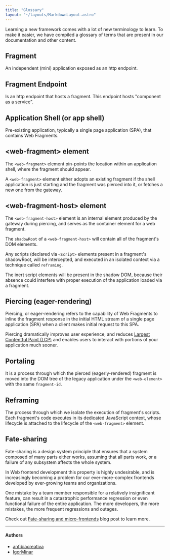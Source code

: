 ```yaml
---
title: "Glossary"
layout: "~/layouts/MarkdownLayout.astro"
---
```


Learning a new framework comes with a lot of new terminology to learn. To make it easier, we have compiled a glossary of terms that are present in our documentation and other content.

## Fragment

An independent (mini) application exposed as an http endpoint.

## Fragment Endpoint

Is an http endpoint that hosts a fragment.
This endpoint hosts "component as a service".

## Application Shell (or app shell)

Pre-existing application, typically a single page application (SPA), that contains Web Fragments.

## &lt;web-fragment&gt; element

The `<web-fragment>` element pin-points the location within an application shell, where the fragment should appear.

A `<web-fragment>` element either adopts an existing fragment if the shell application is just starting and the fragment was pierced into it, or fetches a new one from the gateway.

## &lt;web-fragment-host&gt; element

The `<web-fragment-host>` element is an internal element produced by the gateway during piercing, and serves as the container element for a web fragment.

The `shadowRoot` of a `<web-fragment-host>` will contain all of the fragment's DOM elements.

Any scripts (declared via `<script>` elements present in a fragment's shadowRoot, will be intercepted, and executed in an isolated context via a technique called `reframing`.

The inert script elements will be present in the shadow DOM, because their absence could interfere with proper execution of the application loaded via a fragment.

## Piercing (eager-rendering)

Piercing, or eager-rendering refers to the capability of Web Fragments to inline the fragment response in the initial HTML stream of a single page application (SPA) when a client makes initial request to this SPA.

Piercing dramatically improves user experience, and reduces [Largest Contentful Paint (LCP)](https://web.dev/articles/lcp) and enables users to interact with portions of your application much sooner.

## Portaling

It is a process through which the pierced (eagerly-rendered) fragment is moved into the DOM tree of the legacy application under the `<web-element>` with the same `fragment-id`.

## Reframing

The process through which we isolate the execution of fragment's scripts. Each fragment's code executes in its dedicated JavaScript context, whose lifecycle is attached to the lifecycle of the `<web-fragment>` element.

## Fate-sharing

Fate-sharing is a design system principle that ensures that a system composed of many parts either works, assuming that all parts work, or a failure of any subsystem affects the whole system.

In Web frontend development this property is highly undesirable, and is increasingly becoming a problem for our ever-more-complex frontends developed by ever-growing teams and organizations.

One mistake by a team member responsible for a relatively insignificant feature, can result in a catastrophic performance regression or even functional failure of the entire application. The more developers, the more mistakes, the more frequent regressions and outages.

Check out [Fate-sharing and micro-frontends](https://igor.dev/posts/fate-sharing-and-micro-frontends/) blog post to learn more.

---

#### Authors

<ul class="authors">
    <li class="author"><a href="https://github.com/anfibiacreativa">anfibiacreativa</a></li>
    <li class="author"><a href="https://github.com/igorminar">IgorMinar</a></li>
</ul>
